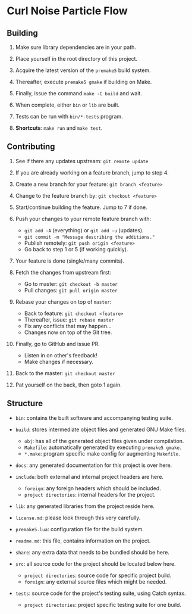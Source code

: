 Curl Noise Particle Flow
========================

Building
--------

1. Make sure library dependencies are in your path.

2. Place yourself in the root directory of this project.

3. Acquire the latest version of the `premake5` build system.

4. Thereafter, execute `premake5 gmake` if building on Make.

5. Finally, issue the command `make -C build` and wait.

6. When complete, either `bin` or `lib` are built.

7. Tests can be run with `bin/*-tests` program.

8. **Shortcuts**: `make run` and `make test`.

Contributing
------------

1. See if there any updates upstream: `git remote update`

2. If you are already working on a feature branch, jump to step 4.

3. Create a new branch for your feature: `git branch <feature>`

4. Change to the feature branch by: `git checkout <feature>`

5. Start/continue building the feature. Jump to 7 if done.

6. Push your changes to your remote feature branch with:
   * `git add -A` (everything) or `git add -u` (updates).
   * `git commit -m "Message describing the additions."`
   * Publish remotely: `git push origin <feature>`
   * Go back to step 1 or 5 (if working quickly).

7. Your feature is done (single/many commits).

8. Fetch the changes from upstream first:
   * Go to master: `git checkout -b master`
   * Pull changes: `git pull origin master`

8. Rebase your changes on top of `master`:
   * Back to feature: `git checkout <feature>`
   * Thereafter, issue: `git rebase master`
   * Fix any conflicts that may happen...
   * Changes now on top of the Git tree.

9. Finally, go to GitHub and issue PR.
   * Listen in on other's feedback!
   * Make changes if necessary.

10. Back to the master: `git checkout master`

11. Pat yourself on the back, then goto 1 again.

Structure
---------

* `bin`: contains the built software and accompanying testing suite.

* `build`: stores intermediate object files and generated GNU Make files.
    * `obj`: has all of the generated object files given under compilation.
    * `Makefile`: automatically generated by executing `premake5 gmake`.
    * `*.make`: program specific make config for augmenting `Makefile`.

* `docs`: any generated documentation for this project is over here.

* `include`: both external and internal project headers are here.
    * `foreign`: any foreign headers which should be included.
    * `project directories`: internal headers for the project.

* `lib`: any generated libraries from the project reside here.

* `license.md`: please look through this very carefully.

* `premake5.lua`: configuration file for the build system.

* `readme.md`: this file, contains information on the project.

* `share`: any extra data that needs to be bundled should be here.

* `src`: all source code for the project should be located below here.
    * `project directories`: source code for specific project build.
    * `foreign`: any external source files which might be needed.

* `tests`: source code for the project's testing suite, using Catch syntax.
    * `project directories`: project specific testing suite for one build.
